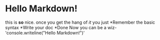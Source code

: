 # Hello Markdown!
this is **so** nice.
once you get the hang of *it* you just
*Remember the basic syntax
*Write your doc
*Done
Now you can be a wiz- 'console.writeline("Hello Markdown!")'
